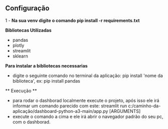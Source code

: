 ## Configuração

1 - **Na sua venv digite o comando pip install -r requirements.txt**

**Bibliotecas Utilizadas**

  - pandas
  - plotly
  - streamlit
  - sklearn

**Para instalar a bibliotecas necessarias**

- digite o seguinte comando no terminal da aplicação: pip install 'nome da biblioteca', ex: pip install pandas

** Execução **
- para rodar o dashborad localmente execute o projeto, após isso ele irá informar um comando parecido com este: streamlit run c:/caminho-da-aplicação/dashboard-python-a3-main/app.py [ARGUMENTS]
- execute o comando a cima e ele irá abrir o navegador padrão do seu pc, com o dashborad.